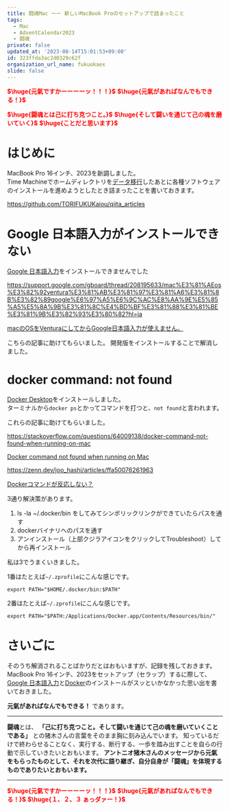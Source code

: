 ```yaml
---
title: 闘魂Mac ーー 新しいMacBook Proのセットアップで詰まったこと
tags:
  - Mac
  - AdventCalendar2023
  - 闘魂
private: false
updated_at: '2023-08-14T15:01:53+09:00'
id: 323ffda3ac2d0329c62f
organization_url_name: fukuokaex
slide: false
---
```

<b><font color="red">$\huge{元氣ですかーーーーッ！！！}$</font></b>
<b><font color="red">$\huge{元氣があればなんでもできる！}$</font></b>

<b><font color="red">$\huge{闘魂とは己に打ち克つこと。}$</font></b>
<b><font color="red">$\huge{そして闘いを通じて己の魂を磨いていく}$</font></b>
<b><font color="red">$\huge{ことだと思います}$</font></b>

# はじめに

MacBook Pro 16インチ、2023を新調しました。  
Time Machineでホームディレクトリを[データ移行](https://support.apple.com/ja-jp/HT204350)したあとに各種ソフトウェアのインストールを進めようとしたとき詰まったことを書いておきます。  

https://github.com/TORIFUKUKaiou/qiita_articles

# Google 日本語入力がインストールできない

[Google 日本語入力](https://www.google.co.jp/ime/)をインストールできませんでした

https://support.google.com/gboard/thread/208195633/mac%E3%81%AEos%E3%82%92ventura%E3%81%AB%E3%81%97%E3%81%A6%E3%81%8B%E3%82%89google%E6%97%A5%E6%9C%AC%E8%AA%9E%E5%85%A5%E5%8A%9B%E3%81%8C%E4%BD%BF%E3%81%88%E3%81%BE%E3%81%9B%E3%82%93%E3%80%82?hl=ja

[macのOSをVenturaにしてからGoogle日本語入力が使えません。](https://support.google.com/gboard/thread/208195633/mac%E3%81%AEos%E3%82%92ventura%E3%81%AB%E3%81%97%E3%81%A6%E3%81%8B%E3%82%89google%E6%97%A5%E6%9C%AC%E8%AA%9E%E5%85%A5%E5%8A%9B%E3%81%8C%E4%BD%BF%E3%81%88%E3%81%BE%E3%81%9B%E3%82%93%E3%80%82?hl=ja)

こちらの記事に助けてもらいました。
開発版をインストールすることで解消しました。

# docker command: not found

[Docker Desktop](https://www.docker.com/products/docker-desktop/)をインストールしました。  
ターミナルから`docker ps`とかってコマンドを打つと、`not found`と言われます。

これらの記事に助けてもらいました。

https://stackoverflow.com/questions/64009138/docker-command-not-found-when-running-on-mac

[Docker command not found when running on Mac](https://stackoverflow.com/questions/64009138/docker-command-not-found-when-running-on-mac)

https://zenn.dev/joo_hashi/articles/ffa50076261963

[Dockerコマンドが反応しない？](https://zenn.dev/joo_hashi/articles/ffa50076261963)

3通り解決策があります。  

1. ls -la ~/.docker/bin をしてみてシンボリックリンクができていたらパスを通す
2. dockerバイナリへのパスを通す
3. アンインストール（上部クジラアイコンをクリックしてTroubleshoot）してから再インストール

私は3でうまくいきました。  

1番はたとえば`~/.zprofile`にこんな感じです。  

```:~/.zprofile
export PATH="$HOME/.docker/bin:$PATH"
```

2番はたとえば`~/.zprofile`にこんな感じです。  

```:~/.zprofile
export PATH="$PATH:/Applications/Docker.app/Contents/Resources/bin/"
```


# さいごに

そのうち解消されることばかりだとはおもいますが、記録を残しておきます。  
MacBook Pro 16インチ、2023をセットアップ（セラップ）するに際して、[Google 日本語入力](https://www.google.co.jp/ime/)と[Docker](https://www.docker.com/)のインストールがスッといかなかった思い出を書いておきました。  

**元氣があればなんでもできる！** であります。



---

**闘魂**とは、  **「己に打ち克つこと。そして闘いを通じて己の魂を磨いていくことである」** との猪木さんの言葉をそのまま胸に刻み込んでいます。
知っているだけで終わらせることなく、実行する、断行する、一歩を踏み出すことを自らの行動で示していきたいとおもいます。
**アントニオ猪木さんのメッセージから元氣をもらったものとして、それを次代に語り継ぎ、自分自身が「闘魂」を体現するものでありたいとおもいます。**

---

<b><font color="red">$\huge{元氣ですかーーーーッ！！！}$</font></b>
<b><font color="red">$\huge{元氣があればなんでもできる！}$</font></b>
<b><font color="red">$\huge{１、２、３ ぁっダァー！}$</font></b>

